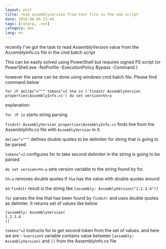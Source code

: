 ```yaml
---
layout: post
title: read assemblyversion from text file in the cmd script
date: 2019-06-04 23:44 
tags: [csharp, .net]
category: dev
lang: en
---
```

recently I've got the task to read AssemblyVersion value from the AccemblyInfo.cs file in the cmd batch script

This can be easily solved using PowerShell but requires signed PS script (or PowerShell.exe -NoProfile -ExecutionPolicy Bypass -Command )

however the same can be done using windows cmd batch file. 
Please find command below

```
for /F delims^=^"^ tokens^=2 %%a in ('findstr AssemblyVersion properties\AssemblyInfo.cs') do set version=%%~a
```

explanation:

`for /F in` starts string parsing

`findstr AssemblyVersion properties\AssemblyInfo.cs` finds line from the AssemblyInfo.cs file with `AssemblyVersion` in it.

`delims^=^"^` defines double quotes to be delimiter for string that is going to be parsed

`tokens^=2` configures for to take second delimiter in the string is going to be parsed

`do set version=%%~a` sets version variable to the string found by for.

`%%~a` removes double quotes if `%%a` has the value with double quotes around


so `findstr` result is the string like `[assembly: AssemblyVersion("1.2.3.4")]`

`for` parses the line that has been found by `findstr` and uses double quotes as delimter. 
It returns set of values like below
```
[assembly: AssemblyVersion(
1.2.3.4
)]
```

`tokens^=2` instructs for to get second token from the set of values.
and here we are - `%version%` variable contains value between `[assembly: AssemblyVersion(` and `)]` from the AssemblyInfo.cs file
